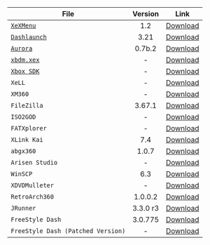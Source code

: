 | File                                      | Version  | Link                                                                                                          |
|-------------------------------------------|:--------:|---------------------------------------------------------------------------------------------------------------|
| [`XeXMenu`](Dashboards/XeXMenu.md)        |   1.2    | [Download](https://mega.nz/#!9AlUmDZK!oykniipcx80kvuRxLaqY8NtPMJYKHW1ZYpqYfcAZsLA)                            |
| [`Dashlaunch`](Dashlaunch.md)             |   3.21   | [Download](SiteDownloads/Dashlaunch.zip)                                                                      |
| [`Aurora`](Dashboards/Aurora.md)          |  0.7b.2  | [Download](http://phoenix.xboxunity.net/downloads/Aurora%200.7b.2%20-%20Release%20Package.rar)                |
| [`xbdm.xex`](Neighborhood.md)             |    -     | [Download](https://consolemods.org/wiki/images/0/08/Xbdm.xex)                                                 | 
| [`Xbox SDK`](Neighborhood.md)             |    -     | [Download](https://www.mediafire.com/file/l9786i9endh5w5e/XBOX360+SDK+21256.3.exe)                            |
| `XeLL`                                    |    -     | [Download](https://github.com/X360Tools/xell-reloaded)                                                        |
| `XM360`                                   |    -     | [Download](http://www.mediafire.com/file/biy6wz7hb17ve5z/xm360v2.0d.zip/file)                                 |
| `FileZilla`                               |  3.67.1  | [Download](https://filezilla-project.org/)                                                                    |
| `ISO2GOD`                                 |    -     | [Download](https://github.com/r4dius/Iso2God)                                                                 |
| `FATXplorer`                              |    -     | [Download](https://fatxplorer.eaton-works.com/download/)                                                      |
| `XLink Kai`                               |   7.4    | [Download](https://www.teamxlink.co.uk/go?c=download)                                                         |
| `abgx360`                                 |  1.0.7   | [Download](https://abgx360.hadzz.com/download.php)                                                            |
| `Arisen Studio`                           |    -     | [Download](https://www.arisen.studio/)                                                                        |
| `WinSCP`                                  |   6.3    | [Download](https://winscp.net/eng/index.php)                                                                  |
| `XDVDMulleter`                            |    -     | [Download](https://consolemods.org/wiki/images/4/4f/Xdvdmulleter_Beta_10.2_with_Stealth%2C_SS%2C_%26_Lyt.zip) |
| `RetroArch360`                            | 1.0.0.2  | [Download](#)                                                                                                 |
| `JRunner`                                 | 3.3.0 r3 | [Download](https://github.com/Octal450/J-Runner-with-Extras/releases/tag/V3.3.0-r3)                           |
| `FreeStyle Dash`                          | 3.0.775  | [Download](https://consolemods.org/wiki/images/7/76/TeamFSD.Freestyle3.0.775.7z)                              |
| `FreeStyle Dash (Patched Version)`        |    -     | [Download](https://consolemods.org/wiki/images/a/a0/Fsd3.zip)                                                 |